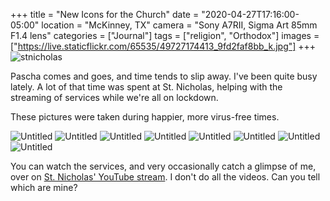 +++
title = "New Icons for the Church"
date = "2020-04-27T17:16:00-05:00"
location = "McKinney, TX"
camera = "Sony A7RII, Sigma Art 85mm F1.4 lens"
categories = ["Journal"]
tags = ["religion", "Orthodox"]
images = ["https://live.staticflickr.com/65535/49727174413_9fd2faf8bb_k.jpg"]
+++
<img src="https://live.staticflickr.com/65535/49727174413_9fd2faf8bb_k.jpg" alt="stnicholas">
<!--more-->
Pascha comes and goes, and time tends to slip away. I've been quite busy lately. A lot of that time was spent at St. Nicholas, helping with the streaming of services while we're all on lockdown. 

These pictures were taken during happier, more virus-free times. 

<div id="gallery">
		<img alt="Untitled" src="https://live.staticflickr.com/65535/49727174413_fbb13a1e95.jpg"
			data-image="https://live.staticflickr.com/65535/49727174413_9fd2faf8bb_k.jpg">
		<img alt="Untitled" src="https://live.staticflickr.com/65535/49727720656_344b25136b.jpg"
			data-image="https://live.staticflickr.com/65535/49727720656_0e13426ff5_k.jpg">
		<img alt="Untitled" src="https://live.staticflickr.com/65535/49728033877_739d129ddd.jpg"
			data-image="https://live.staticflickr.com/65535/49728033877_044f57bdde_k.jpg">
		<img alt="Untitled" src="https://live.staticflickr.com/65535/49727173553_80ba32b907.jpg"
			data-image="https://live.staticflickr.com/65535/49727173553_f1661f2fa4_k.jpg">
		<img alt="Untitled" src="https://live.staticflickr.com/65535/49727720416_cecfa31f0e.jpg"
			data-image="https://live.staticflickr.com/65535/49727720416_4d4b237c34_k.jpg">
		<img alt="Untitled" src="https://live.staticflickr.com/65535/49728034637_ae149ece0a.jpg"
			data-image="https://live.staticflickr.com/65535/49728034637_eec6c9ce26_k.jpg">
		<img alt="Untitled" src="https://live.staticflickr.com/65535/49727174088_99d059bab3.jpg"
			data-image="https://live.staticflickr.com/65535/49727174088_5c137479bf_k.jpg">
		<img alt="Untitled" src="https://live.staticflickr.com/65535/49727720331_f547ba75e7.jpg"
			data-image="https://live.staticflickr.com/65535/49727720331_62e6544033_k.jpg">
</div>

You can watch the services, and very occasionally catch a glimpse of me, over on [St. Nicholas' YouTube stream](http://youtube.com/orthodoxnet). I don't do all the videos. Can you tell which are mine?

<script type="text/javascript">
	jQuery(document).ready(function(){
		jQuery("#gallery").unitegallery({
			gallery_theme: "tiles",
			tiles_type: "nested"						
		});
	});
</script>
